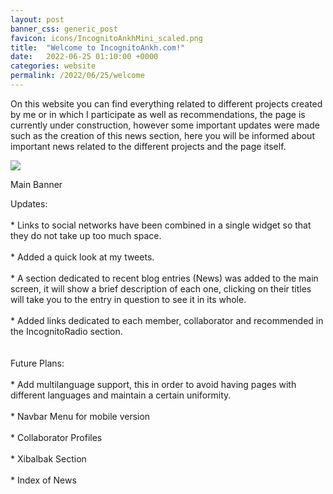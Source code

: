 ```yaml
---
layout: post
banner_css: generic_post
favicon: icons/IncognitoAnkhMini_scaled.png
title:  "Welcome to IncognitoAnkh.com!"
date:   2022-06-25 01:10:00 +0000
categories: website
permalink: /2022/06/25/welcome
---
```

<!-- Content -->
<p class="justify">
On this website you can find everything related to different projects created by me or in which I participate as well as recommendations, the page is currently under construction, however some important updates were made such as the creation of this news section, here you will be informed about important news related to the different projects and the page itself.
</p>

<div class="card flex_default gallery_item">
    <img src="{{ site.baseurl_root }}/assets/images/banners/main.png">  
    <p>Main Banner</p>  
</div>

<!--more-->
<p class="justify"> 
<span class="highlight">Updates:</span>
<br>
<br>
* Links to social networks have been combined in a single widget so that they do not take up too much space.
<br>
<br>
* Added a quick look at my tweets.
<br>
<br>
* A section dedicated to recent blog entries (News) was added to the main screen, it will show a brief description of each one, clicking on their titles will take you to the entry in question to see it in its whole.
<br>
<br>
* Added links dedicated to each member, collaborator and recommended in the IncognitoRadio section.
<br>
<br>
<br>
<span class="highlight">Future Plans:</span>
<br>
<br>
* Add multilanguage support, this in order to avoid having pages with different languages and maintain a certain uniformity.
<br>
<br>
* Navbar Menu for mobile version
<br>
<br>
* Collaborator Profiles
<br>
<br>
* Xibalbak Section
<br>
<br>
* Index of News
</p>
<!-- Load -->
<script async src="https://kit.fontawesome.com/6cc05e1e8e.js" crossorigin="anonymous"></script>
<link rel="stylesheet" href="/assets/css/modal.css">
<script async src="/assets/js/modal.js" crossorigin="anonymous"></script>